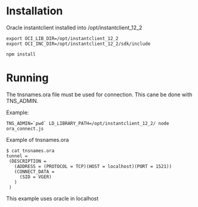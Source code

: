 

# Installation

Oracle instantclient installed into /opt/instantclient_12_2
```
export OCI_LIB_DIR=/opt/instantclient_12_2
export OCI_INC_DIR=/opt/instantclient_12_2/sdk/include

npm install
```

# Running

The tnsnames.ora file must be used for connection. This cane be done with TNS_ADMIN.

Example:
```
TNS_ADMIN=`pwd` LD_LIBRARY_PATH=/opt/instantclient_12_2/ node ora_connect.js
```

Example of tnsnames.ora 
```
$ cat tnsnames.ora 
tunnel =
 (DESCRIPTION =
   (ADDRESS = (PROTOCOL = TCP)(HOST = localhost)(PORT = 1521))
   (CONNECT_DATA =
     (SID = VGER)
   )
 )
 ```
 This example uses oracle in localhost